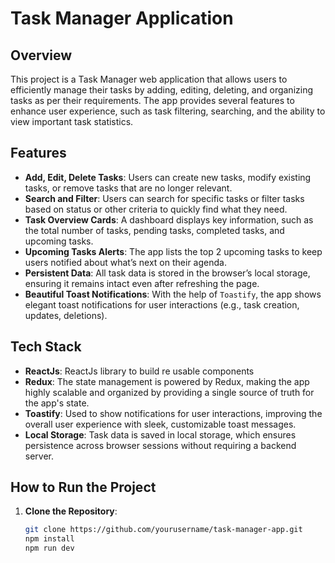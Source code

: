 # Task Manager Application

## Overview

This project is a Task Manager web application that allows users to efficiently manage their tasks by adding, editing, deleting, and organizing tasks as per their requirements. The app provides several features to enhance user experience, such as task filtering, searching, and the ability to view important task statistics.

## Features

- **Add, Edit, Delete Tasks**: Users can create new tasks, modify existing tasks, or remove tasks that are no longer relevant.
- **Search and Filter**: Users can search for specific tasks or filter tasks based on status or other criteria to quickly find what they need.
- **Task Overview Cards**: A dashboard displays key information, such as the total number of tasks, pending tasks, completed tasks, and upcoming tasks.
- **Upcoming Tasks Alerts**: The app lists the top 2 upcoming tasks to keep users notified about what’s next on their agenda.
- **Persistent Data**: All task data is stored in the browser’s local storage, ensuring it remains intact even after refreshing the page.
- **Beautiful Toast Notifications**: With the help of `Toastify`, the app shows elegant toast notifications for user interactions (e.g., task creation, updates, deletions).
  
## Tech Stack

- **ReactJs**: ReactJs library to build re usable components
- **Redux**: The state management is powered by Redux, making the app highly scalable and organized by providing a single source of truth for the app's state.
- **Toastify**: Used to show notifications for user interactions, improving the overall user experience with sleek, customizable toast messages.
- **Local Storage**: Task data is saved in local storage, which ensures persistence across browser sessions without requiring a backend server.

## How to Run the Project

1. **Clone the Repository**:
   ```bash
   git clone https://github.com/yourusername/task-manager-app.git
   npm install
   npm run dev
